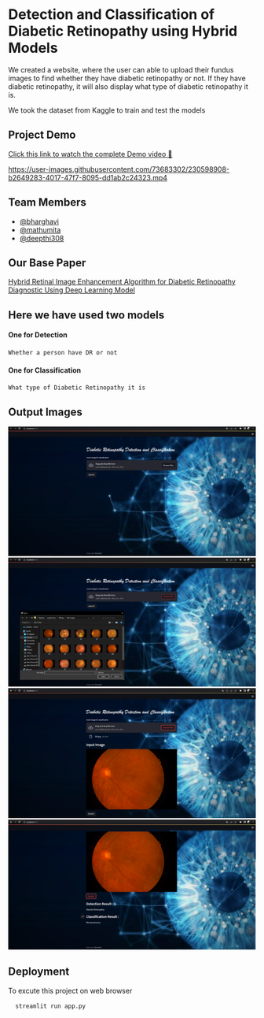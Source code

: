 # Detection and Classification of Diabetic Retinopathy using Hybrid Models
We created a website, where the user can able to upload their fundus images to find whether they have diabetic retinopathy or not. If they have diabetic retinopathy, it will also display what type of diabetic retinopathy it is.


We took the dataset from Kaggle to train and test the models



## Project Demo
[Click this link to watch the complete Demo video 🎥](https://youtu.be/JKR0SVPFDWA)

https://user-images.githubusercontent.com/73683302/230598908-b2649283-4017-47f7-8095-dd1ab2c24323.mp4


## Team Members
- [@bharghavi](https://github.com)
- [@mathumita](https://github.com/Mathumita)
- [@deepthi308](https://github.com/deepthi308)


## Our Base Paper

[Hybrid Retinal Image Enhancement Algorithm for Diabetic Retinopathy Diagnostic Using Deep Learning Model](https://ieeexplore.ieee.org/stamp/stamp.jsp?tp=&arnumber=9819926)


## Here we have used two models

#### One for Detection

```http
Whether a person have DR or not
```
#### One for Classification

```http
What type of Diabetic Retinopathy it is
```



## Output Images

![Screenshot1](ScreenShots/DrImage1.png)
![Screenshot2](ScreenShots/DrImage2.png)
![Screenshot3](ScreenShots/DrImage3.png)
![Screenshot4](ScreenShots/DrImage4.png)


## Deployment

To excute this project on web browser

```bash
  streamlit run app.py
```




